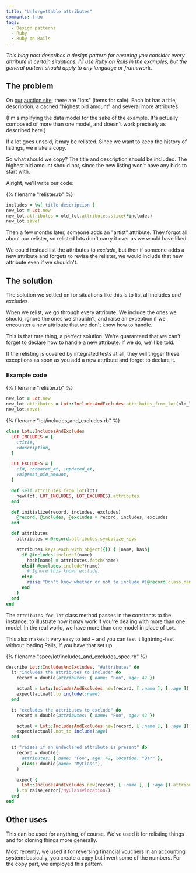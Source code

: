 ```yaml
---
title: "Unforgettable attributes"
comments: true
tags:
  - Design patterns
  - Ruby
  - Ruby on Rails
---
```


*This blog post describes a design pattern for ensuring you consider every attribute in certain situations. I'll use Ruby on Rails in the examples, but the general pattern should apply to any language or framework.*


## The problem

On [our](http://dev.auctionet.com) [auction site](https://auctionet.com), there are "lots" (items for sale). Each lot has a title, description, a cached "highest bid amount" and several more attributes.

(I'm simplifying the data model for the sake of the example. It's actually composed of more than one model, and doesn't work precisely as described here.)

If a lot goes unsold, it may be relisted. Since we want to keep the history of listings, we make a copy.

So what should we copy? The title and description should be included. The highest bid amount should not, since the new listing won't have any bids to start with.

Alright, we'll write our code:

{% filename "relister.rb" %}
``` ruby relister.rb linenos:false
includes = %w[ title description ]
new_lot = Lot.new
new_lot.attributes = old_lot.attributes.slice(*includes)
new_lot.save!
```

Then a few months later, someone adds an "artist" attribute. They forgot all about our relister, so relisted lots don't carry it over as we would have liked.

We could instead list the attributes to *exclude*, but then if someone adds a new attribute and forgets to revise the relister, we would include that new attribute even if we shouldn't.


## The solution

The solution we settled on for situations like this is to list all includes *and* excludes.

When we relist, we go through every attribute. We include the ones we should, ignore the ones we shouldn't, and raise an exception if we encounter a new attribute that we don't know how to handle.

This is that rare thing, a perfect solution. We're guaranteed that we can't forget to declare how to handle a new attribute. If we do, we'll be told.

If the relisting is covered by integrated tests at all, they will trigger these exceptions as soon as you add a new attribute and forget to declare it.

### Example code

{% filename "relister.rb" %}
``` ruby relister.rb linenos:false
new_lot = Lot.new
new_lot.attributes = Lot::IncludesAndExcludes.attributes_from_lot(old_lot)
new_lot.save!
```

{% filename "lot/includes_and_excludes.rb" %}
``` ruby lot/includes_and_excludes.rb linenos:false
class Lot::IncludesAndExcludes
  LOT_INCLUDES = [
    :title,
    :description,
  ]

  LOT_EXCLUDES = [
    :id, :created_at, :updated_at,
    :highest_bid_amount,
  ]

  def self.attributes_from_lot(lot)
    new(lot, LOT_INCLUDES, LOT_EXCLUDES).attributes
  end

  def initialize(record, includes, excludes)
    @record, @includes, @excludes = record, includes, excludes
  end

  def attributes
    attributes = @record.attributes.symbolize_keys

    attributes.keys.each_with_object({}) { |name, hash|
      if @includes.include?(name)
        hash[name] = attributes.fetch(name)
      elsif @excludes.include?(name)
        # Ignore this known exclude.
      else
        raise "Don't know whether or not to include #{@record.class.name}##{name}!"
      end
    }
  end
end
```

The `attributes_for_lot` class method passes in the constants to the instance, to illustrate how it may work if you're dealing with more than one model. In the real world, we have more than one model in place of `Lot`.

This also makes it very easy to test – and you can test it lightning-fast without loading Rails, if you have that set up.

{% filename "spec/lot/includes_and_excludes_spec.rb" %}
``` ruby spec/lot/includes_and_excludes_spec.rb linenos:false
describe Lot::IncludesAndExcludes, "#attributes" do
  it "includes the attributes to include" do
    record = double(attributes: { name: "Foo", age: 42 })

    actual = Lot::IncludesAndExcludes.new(record, [ :name ], [ :age ]).attributes
    expect(actual).to include(:name)
  end

  it "excludes the attributes to exclude" do
    record = double(attributes: { name: "Foo", age: 42 })

    actual = Lot::IncludesAndExcludes.new(record, [ :name ], [ :age ]).attributes
    expect(actual).not_to include(:age)
  end

  it "raises if an undeclared attribute is present" do
    record = double(
      attributes: { name: "Foo", age: 42, location: "Bar" },
      class: double(name: "MyClass"),
    )

    expect {
      Lot::IncludesAndExcludes.new(record, [ :name ], [ :age ]).attributes
    }.to raise_error(/MyClass#location/)
  end
end
```


## Other uses

This can be used for anything, of course. We've used it for relisting things and for cloning things more generally.

Most recently, we used it for reversing financial vouchers in an accounting system: basically, you create a copy but invert some of the numbers. For the copy part, we employed this pattern.

